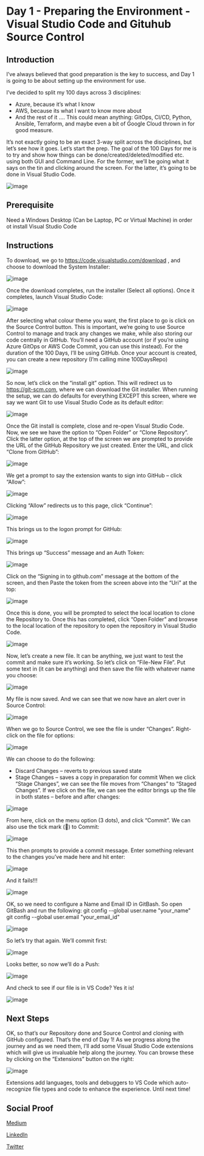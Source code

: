 # Day 1 - Preparing the Environment - Visual Studio Code and Gituhub Source Control

## Introduction

I’ve always believed that good preparation is the key to success, and Day 1 is going to be about setting up the environment for use.

I’ve decided to split my 100 days across 3 disciplines:

-	Azure, because it’s what I know
-	AWS, because its what I want to know more about
-	And the rest of it …. This could mean anything: GitOps, CI/CD, Python, Ansible, Terraform, and maybe even a bit of Google Cloud thrown in for good measure.

It’s not exactly going to be an exact 3-way split across the disciplines, but let’s see how it goes.
Let’s start the prep. The goal of the 100 Days for me is to try and show how things can be done/created/deleted/modified etc. using both GUI and Command Line. For the former, we’ll be going what it says on the tin and clicking around the screen. For the latter, it’s going to be done in Visual Studio Code.

![image](https://user-images.githubusercontent.com/80047500/133880895-b32e9f4a-af9d-4288-b30a-ed905285d48a.png)

## Prerequisite

Need a Windows Desktop (Can be Laptop, PC or Virtual Machine) in order ot install Visual Studio Code

## Instructions

To download, we go to https://code.visualstudio.com/download , and choose to download the System Installer:
 
![image](https://user-images.githubusercontent.com/80047500/133880910-66c4570e-5913-427a-b396-a3a70c39677a.png)

Once the download completes, run the installer (Select all options). Once it completes, launch Visual Studio Code:

![image](https://user-images.githubusercontent.com/80047500/133880914-63199111-15dc-4fbb-9925-840042318c8c.png)
 
After selecting what colour theme you want, the first place to go is click on the Source Control button. This is important, we’re going to use Source Control to manage and track any changes we make, while also storing our code centrally in GitHub. You’ll need a GitHub account (or if you’re using Azure GitOps or AWS Code Commit, you can use this instead). For the duration of the 100 Days, I’ll be using GitHub. Once your account is created, you can create a new repository (I’m calling mine 100DaysRepo)

![image](https://user-images.githubusercontent.com/80047500/133880920-0b229d4d-bbe0-427d-9099-885a971e1c29.png)
 
So now, let’s click on the “install git” option. This will redirect us to https://git-scm.com, where we can download the Git installer. When running the setup, we can do defaults for everything EXCEPT this screen, where we say we want Git to use Visual Studio Code as its default editor:

![image](https://user-images.githubusercontent.com/80047500/133880929-996f2f40-b578-45b0-ba16-ccba0ca173ca.png)
 
Once the Git install is complete, close and re-open Visual Studio Code. Now, we see we have the option to “Open Folder” or “Clone Repository”. Click the latter option, at the top of the screen we are prompted to provide the URL of the GitHub Repository we just created. Enter the URL, and click “Clone from GitHub”:

![image](https://user-images.githubusercontent.com/80047500/133881016-337bfc68-76b9-45ae-af7a-01fa923481f0.png)
 
We get a prompt to say the extension wants to sign into GitHub – click “Allow”:

![image](https://user-images.githubusercontent.com/80047500/133881022-d4480df8-336c-4a7e-9369-f097bfce4e4b.png)
 
Clicking “Allow” redirects us to this page, click “Continue”:

![image](https://user-images.githubusercontent.com/80047500/133881027-7870e1f2-91e2-4117-91e6-45fb92816b27.png)
 
This brings us to the logon prompt for GitHub:

![image](https://user-images.githubusercontent.com/80047500/133881029-9343dcd0-cac1-4a9e-9826-6cfffe5a979b.png)
 
This brings up “Success” message and an Auth Token: 

![image](https://user-images.githubusercontent.com/80047500/133881037-0fc5af17-bf39-4dff-bd97-9aff8e5d8daf.png)

Click on the “Signing in to github.com” message at the bottom of the screen, and then Paste the token from the screen above into the “Uri” at the top:

![image](https://user-images.githubusercontent.com/80047500/133881092-f171f7b9-94b4-4791-910e-63d1660ed7c4.png)
 
Once this is done, you will be prompted to select the local location to clone the Repository to. Once this has completed, click “Open Folder” and browse to the local location of the repository to open the repository in Visual Studio Code.

![image](https://user-images.githubusercontent.com/80047500/133881099-3c32d07b-55f6-4618-b0de-987986b03d2f.png)
 
Now, let’s create a new file. It can be anything, we just want to test the commit and make sure it’s working. So let’s click on “File-New File”. Put some text in (it can be anything) and then save the file with whatever name you choose:

![image](https://user-images.githubusercontent.com/80047500/133881100-04673ee5-be4a-490a-b065-a6b783528860.png)
 
My file is now saved. And we can see that we now have an alert over in Source Control:

![image](https://user-images.githubusercontent.com/80047500/133881107-cc3c6756-f9b8-46ce-82e9-63678ba333f7.png)
 
When we go to Source Control, we see the file is under “Changes”. Right-click on the file for options:

![image](https://user-images.githubusercontent.com/80047500/133881112-4eea74c5-df5a-4d16-aff1-a7f78c434ce7.png)
 
We can choose to do the following:
-	Discard Changes – reverts to previous saved state
-	Stage Changes – saves a copy in preparation for commit
When we click “Stage Changes”, we can see the file moves from “Changes” to “Staged Changes”. If we click on the file, we can see the editor brings up the file in both states – before and after changes:

![image](https://user-images.githubusercontent.com/80047500/133881158-f8127a86-ee0a-4c94-8e05-06669e76eb93.png)
 
From here, click on the menu option (3 dots), and click “Commit”. We can also use the tick mark () to Commit:

![image](https://user-images.githubusercontent.com/80047500/133881162-9655a82b-29d3-406a-9da0-d8266666ee7e.png)
 
This then prompts to provide a commit message. Enter something relevant to the changes you’ve made here and hit enter:

![image](https://user-images.githubusercontent.com/80047500/133881167-e72b55f0-584f-46c8-b0c8-2260082de939.png)
 
And it fails!!!

![image](https://user-images.githubusercontent.com/80047500/133881172-40919b12-f3a6-4548-b83c-7c41b65e239e.png)
 
OK, so we need to configure a Name and Email ID in GitBash. So open GitBash and run the following:
git config --global user.name "your_name"
git config --global user.email "your_email_id"

![image](https://user-images.githubusercontent.com/80047500/133881177-4d398742-4861-43d2-aeca-f74fb03073e9.png)
 
So let’s try that again. We’ll commit first:

![image](https://user-images.githubusercontent.com/80047500/133881241-2a6e450c-01aa-47e2-a027-c4bde2cd8655.png)
 
Looks better, so now we’ll do a Push:

![image](https://user-images.githubusercontent.com/80047500/133881248-d794fb9a-148f-4cb9-b78e-72e6dea00d5c.png)
 
And check to see if our file is in VS Code? Yes it is!

![image](https://user-images.githubusercontent.com/80047500/133881256-f9f944a8-f38b-4584-bfb4-075704de4d2f.png)

## Next Steps

OK, so that’s our Repository done and Source Control and cloning with GitHub configured. 
That’s the end of Day 1! As we progress along the journey and as we need them, I’ll add some Visual Studio Code extensions which will give us invaluable help along the journey. You can browse these by clicking on the “Extensions” button on the right:

![image](https://user-images.githubusercontent.com/80047500/133881259-59e07f2c-ece7-4449-a6ee-17f48ffa4d9f.png)
 
Extensions add languages, tools and debuggers to VS Code which auto-recognize file types and code to enhance the experience. Until next time!


## Social Proof

[Medium](https://durkanm.medium.com/100-days-of-cloud-day-1-preparing-the-environment-29c16ac3dc8)

[LinkedIn](https://www.linkedin.com/posts/michael-durkan-1a72a759_100-days-of-cloudday-1-preparing-the-activity-6844395875175809024-AyTh)

[Twitter](https://twitter.com/durkanm/status/1438628880143761409)


